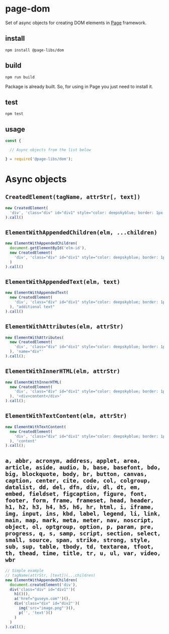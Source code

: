 # page-dom
Set of async objects for creating DOM elements in [Page](https://github.com/Guseyn/page) framework. 

## install

`npm install @page-libs/dom`

## build

`npm run build`

Package is already built. So, for using in Page you just need to install it.

## test

`npm test`

## usage

```js
const { 

  // Async objects from the list below

} = require('@page-libs/dom');

```

# Async objects

## `CreatedElement(tagName, attrStr[, text])`

```js
new CreatedElement(
  'div', 'class="div" id="div1" style="color: deepskyblue; border: 1px solid solid;"', "text"
).call()

```

## `ElementWithAppendedChildren(elm, ...children)`

```js
new ElementWithAppendedChildren(
  document.getElementById('elm-id'),
  new CreatedElement(
    'div', 'class="div" id="div1" style="color: deepskyblue; border: 1px solid solid;"', "text"
  )
).call()

```

## `ElementWithAppendedText(elm, text)`

```js
new ElementWithAppendedText(
  new CreatedElement(
    'div', 'class="div" id="div1" style="color: deepskyblue; border: 1px solid solid;"', "text"
  ), "additional text"
).call()

```

## `ElementWithAttributes(elm, attrStr)`

```js
new ElementWithAttributes(
  new CreatedElement(
    'div', 'class="div" id="div1" style="color: deepskyblue; border: 1px solid solid;"', "text"
  ), 'name="div"'
).call();

```

## `ElementWithInnerHTML(elm, attrStr)`

```js
new ElementWithInnerHTML(
  new CreatedElement(
    'div', 'class="div" id="div1" style="color: deepskyblue; border: 1px solid solid;"'
  ), '<div>content</div>'
).call();

```

## `ElementWithTextContent(elm, attrStr)`

```js
new ElementWithTextContent(
  new CreatedElement(
    'div', 'class="div" id="div1" style="color: deepskyblue; border: 1px solid solid;"'
  ), 'content'
).call();

```

## `a, abbr, acronym, address, applet, area, article, aside, audio, b, base, basefont, bdo, big, blockquote, body, br, button, canvas, caption, center, cite, code, col, colgroup, datalist, dd, del, dfn, div, dl, dt, em, embed, fieldset, figcaption, figure, font, footer, form, frame, frameset, head, header, h1, h2, h3, h4, h5, h6, hr, html, i, iframe, img, input, ins, kbd, label, legend, li, link, main, map, mark, meta, meter, nav, noscript, object, ol, optgroup, option, p, param, pre, progress, q, s, samp, script, section, select, small, source, span, strike, strong, style, sub, sup, table, tbody, td, textarea, tfoot, th, thead, time, title, tr, u, ul, var, video, wbr`

```js
// Simple example
// tagName(attrStr, [text])(...children)
new ElementWithAppendedChildren(
  document.createElement('div'),
  div('class="div" id="div1"')(
    h1()(), 
    a('href="guseyn.com"')(),
    div('class="div" id="div2"')(
      img('src="image.png"')(),
      p('', 'text')()
    )
  )
).call();

```

